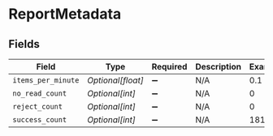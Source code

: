 # ReportMetadata


## Fields

| Field              | Type               | Required           | Description        | Example            |
| ------------------ | ------------------ | ------------------ | ------------------ | ------------------ |
| `items_per_minute` | *Optional[float]*  | :heavy_minus_sign: | N/A                | 0.1                |
| `no_read_count`    | *Optional[int]*    | :heavy_minus_sign: | N/A                | 0                  |
| `reject_count`     | *Optional[int]*    | :heavy_minus_sign: | N/A                | 0                  |
| `success_count`    | *Optional[int]*    | :heavy_minus_sign: | N/A                | 181                |